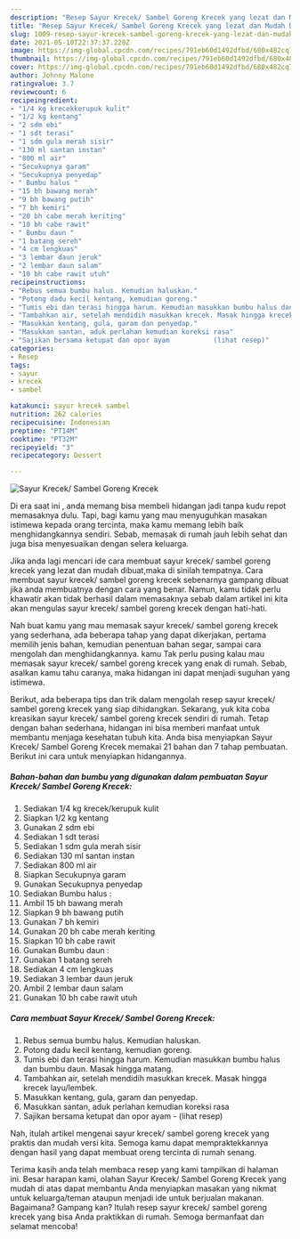 ```yaml
---
description: "Resep Sayur Krecek/ Sambel Goreng Krecek yang lezat dan Mudah Dibuat"
title: "Resep Sayur Krecek/ Sambel Goreng Krecek yang lezat dan Mudah Dibuat"
slug: 1009-resep-sayur-krecek-sambel-goreng-krecek-yang-lezat-dan-mudah-dibuat
date: 2021-05-10T22:37:37.220Z
image: https://img-global.cpcdn.com/recipes/791eb60d1492dfbd/680x482cq70/sayur-krecek-sambel-goreng-krecek-foto-resep-utama.jpg
thumbnail: https://img-global.cpcdn.com/recipes/791eb60d1492dfbd/680x482cq70/sayur-krecek-sambel-goreng-krecek-foto-resep-utama.jpg
cover: https://img-global.cpcdn.com/recipes/791eb60d1492dfbd/680x482cq70/sayur-krecek-sambel-goreng-krecek-foto-resep-utama.jpg
author: Johnny Malone
ratingvalue: 3.7
reviewcount: 6
recipeingredient:
- "1/4 kg krecekkerupuk kulit"
- "1/2 kg kentang"
- "2 sdm ebi"
- "1 sdt terasi"
- "1 sdm gula merah sisir"
- "130 ml santan instan"
- "800 ml air"
- "Secukupnya garam"
- "Secukupnya penyedap"
- " Bumbu halus "
- "15 bh bawang merah"
- "9 bh bawang putih"
- "7 bh kemiri"
- "20 bh cabe merah keriting"
- "10 bh cabe rawit"
- " Bumbu daun "
- "1 batang sereh"
- "4 cm lengkuas"
- "3 lembar daun jeruk"
- "2 lembar daun salam"
- "10 bh cabe rawit utuh"
recipeinstructions:
- "Rebus semua bumbu halus. Kemudian haluskan."
- "Potong dadu kecil kentang, kemudian goreng."
- "Tumis ebi dan terasi hingga harum. Kemudian masukkan bumbu halus dan bumbu daun. Masak hingga matang."
- "Tambahkan air, setelah mendidih masukkan krecek. Masak hingga krecek layu/lembek."
- "Masukkan kentang, gula, garam dan penyedap."
- "Masukkan santan, aduk perlahan kemudian koreksi rasa"
- "Sajikan bersama ketupat dan opor ayam           (lihat resep)"
categories:
- Resep
tags:
- sayur
- krecek
- sambel

katakunci: sayur krecek sambel 
nutrition: 262 calories
recipecuisine: Indonesian
preptime: "PT14M"
cooktime: "PT32M"
recipeyield: "3"
recipecategory: Dessert

---
```



![Sayur Krecek/ Sambel Goreng Krecek](https://img-global.cpcdn.com/recipes/791eb60d1492dfbd/680x482cq70/sayur-krecek-sambel-goreng-krecek-foto-resep-utama.jpg)

Di era  saat ini , anda memang bisa membeli hidangan jadi tanpa kudu repot memasaknya dulu. Tapi, bagi kamu yang mau menyuguhkan masakan istimewa kepada orang tercinta, maka kamu memang lebih baik menghidangkannya sendiri. Sebab, memasak di rumah jauh lebih sehat dan juga bisa menyesuaikan dengan selera keluarga.

Jika anda lagi mencari ide cara membuat sayur krecek/ sambel goreng krecek yang lezat dan mudah dibuat,maka di sinilah tempatnya. Cara membuat sayur krecek/ sambel goreng krecek  sebenarnya gampang dibuat jika anda membuatnya dengan cara yang benar. Namun, kamu tidak perlu khawatir akan tidak berhasil dalam memasaknya 
sebab dalam artikel ini kita akan mengulas sayur krecek/ sambel goreng krecek dengan hati-hati.  



Nah buat kamu yang mau memasak sayur krecek/ sambel goreng krecek yang sederhana, ada beberapa tahap yang dapat dikerjakan, pertama memilih jenis bahan, kemudian penentuan bahan segar, sampai cara mengolah dan menghidangkannya. kamu Tak perlu pusing kalau mau memasak sayur krecek/ sambel goreng krecek yang enak di rumah. Sebab, asalkan kamu  tahu caranya, maka hidangan ini dapat menjadi suguhan yang istimewa.

Berikut, ada beberapa tips dan trik dalam mengolah resep sayur krecek/ sambel goreng krecek yang siap dihidangkan. Sekarang, yuk kita coba kreasikan sayur krecek/ sambel goreng krecek sendiri di rumah. Tetap dengan bahan sederhana, hidangan ini bisa memberi manfaat untuk membantu menjaga kesehatan tubuh kita. Anda bisa menyiapkan Sayur Krecek/ Sambel Goreng Krecek memakai 21 bahan dan 7 tahap pembuatan. Berikut ini cara untuk menyiapkan hidangannya.

<!--inarticleads1-->

##### Bahan-bahan dan bumbu yang digunakan dalam pembuatan Sayur Krecek/ Sambel Goreng Krecek:

1. Sediakan 1/4 kg krecek/kerupuk kulit
1. Siapkan 1/2 kg kentang
1. Gunakan 2 sdm ebi
1. Sediakan 1 sdt terasi
1. Sediakan 1 sdm gula merah sisir
1. Sediakan 130 ml santan instan
1. Sediakan 800 ml air
1. Siapkan Secukupnya garam
1. Gunakan Secukupnya penyedap
1. Sediakan  Bumbu halus :
1. Ambil 15 bh bawang merah
1. Siapkan 9 bh bawang putih
1. Gunakan 7 bh kemiri
1. Gunakan 20 bh cabe merah keriting
1. Siapkan 10 bh cabe rawit
1. Gunakan  Bumbu daun :
1. Gunakan 1 batang sereh
1. Sediakan 4 cm lengkuas
1. Sediakan 3 lembar daun jeruk
1. Ambil 2 lembar daun salam
1. Gunakan 10 bh cabe rawit utuh




<!--inarticleads2-->

##### Cara membuat Sayur Krecek/ Sambel Goreng Krecek:

1. Rebus semua bumbu halus. Kemudian haluskan.
1. Potong dadu kecil kentang, kemudian goreng.
1. Tumis ebi dan terasi hingga harum. Kemudian masukkan bumbu halus dan bumbu daun. Masak hingga matang.
1. Tambahkan air, setelah mendidih masukkan krecek. Masak hingga krecek layu/lembek.
1. Masukkan kentang, gula, garam dan penyedap.
1. Masukkan santan, aduk perlahan kemudian koreksi rasa
1. Sajikan bersama ketupat dan opor ayam -           (lihat resep)




Nah, itulah artikel mengenai  sayur krecek/ sambel goreng krecek  yang praktis dan mudah versi kita. Semoga kamu dapat mempraktekkannya dengan hasil yang dapat membuat oreng tercinta di rumah senang. 

Terima kasih anda telah membaca resep yang kami tampilkan di halaman ini. Besar harapan kami, olahan  Sayur Krecek/ Sambel Goreng Krecek yang mudah di atas dapat membantu Anda menyiapkan masakan yang nikmat untuk keluarga/teman ataupun menjadi ide untuk berjualan makanan. Bagaimana? Gampang kan? Itulah resep sayur krecek/ sambel goreng krecek yang bisa Anda praktikkan di rumah. Semoga bermanfaat dan selamat mencoba!

